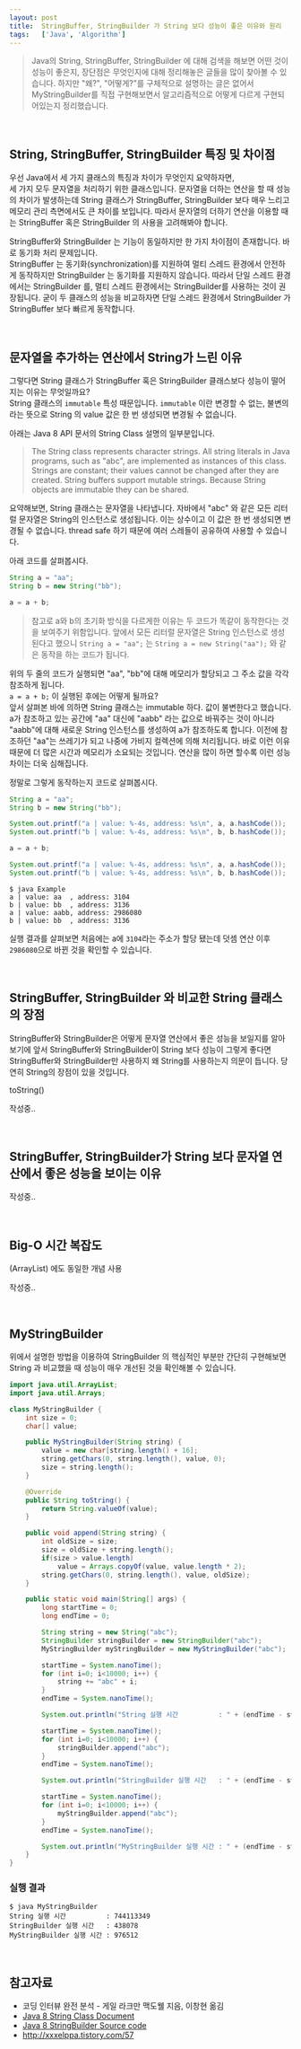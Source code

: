 ```yaml
---
layout: post
title:  StringBuffer, StringBuilder 가 String 보다 성능이 좋은 이유와 원리
tags:   ['Java', 'Algorithm']
---
```


> Java의 String, StringBuffer, StringBuilder 에 대해 검색을 해보면 어떤 것이 성능이 좋은지, 장단점은 무엇인지에 대해 정리해놓은 글들을 많이 찾아볼 수 있습니다. 하지만 "왜?", "어떻게?"를 구체적으로 설명하는 글은 없어서 MyStringBuilder를 직접 구현해보면서 알고리즘적으로 어떻게 다르게 구현되어있는지 정리했습니다.  

<br/>  

## String, StringBuffer, StringBuilder 특징 및 차이점   

우선 Java에서 세 가지 클래스의 특징과 차이가 무엇인지 요약하자면,  
세 가지 모두 문자열을 처리하기 위한 클래스입니다. 문자열을 더하는 연산을 할 때 성능의 차이가 발생하는데 String 클래스가 StringBuffer, StringBuilder 보다 매우 느리고 메모리 관리 측면에서도 큰 차이를 보입니다. 따라서 문자열의 더하기 연산을 이용할 때는 StringBuffer 혹은 StringBuilder 의 사용을 고려해봐야 합니다.   

StringBuffer와 StringBuilder 는 기능이 동일하지만 한 가지 차이점이 존재합니다. 바로 동기화 처리 문제입니다.  
StringBuffer 는 동기화(synchronization)를 지원하여 멀티 스레드 환경에서 안전하게 동작하지만 StringBuilder 는 동기화를 지원하지 않습니다. 따라서 단일 스레드 환경에서는 StringBuilder 를, 멀티 스레드 환경에서는 StringBuilder를 사용하는 것이 권장됩니다. 굳이 두 클래스의 성능을 비교하자면 단일 스레드 환경에서 StringBuilder 가 StringBuffer 보다 빠르게 동작합니다.  

<br/>  

## 문자열을 추가하는 연산에서 String가 느린 이유   

그렇다면 String 클래스가 StringBuffer 혹은 StringBuilder 클래스보다 성능이 떨어지는 이유는 무엇일까요?  
String 클래스의 `immutable` 특성 때문입니다. `immutable` 이란 변경할 수 없는, 불변의 라는 뜻으로 String 의 value 값은 한 번 생성되면 변경될 수 없습니다.   

아래는 Java 8 API 문서의 String Class 설명의 일부분입니다.  

> The String class represents character strings. All string literals in Java programs, such as "abc", are implemented as instances of this class.
Strings are constant; their values cannot be changed after they are created. String buffers support mutable strings. Because String objects are immutable they can be shared.

요약해보면, String 클래스는 문자열을 나타냅니다. 자바에서 "abc" 와 같은 모든 리터럴 문자열은 String의 인스턴스로 생성됩니다. 이는 상수이고 이 값은 한 번 생성되면 변경될 수 없습니다. thread safe 하기 때문에 여러 스레들이 공유하여 사용할 수 있습니다.  

아래 코드를 살펴봅시다.

```java
String a = "aa";
String b = new String("bb");

a = a + b;
```  

> 참고로 a와 b의 초기화 방식을 다르게한 이유는 두 코드가 똑같이 동작한다는 것을 보여주기 위함입니다. 앞에서 모든 리터럴 문자열은 String 인스턴스로 생성된다고 했으니 `String a = "aa";` 는 `String a = new String("aa");` 와 같은 동작을 하는 코드가 됩니다.  

위의 두 줄의 코드가 실행되면 "aa", "bb"에 대해 메모리가 할당되고 그 주소 값을 각각 참조하게 됩니다.  
`a = a + b;` 이 실행된 후에는 어떻게 될까요?  
앞서 살펴본 바에 의하면 String 클래스는 immutable 하다. 값이 불변한다고 했습니다. a가 참조하고 있는 공간에 "aa" 대신에 "aabb" 라는 값으로 바꿔주는 것이 아니라 "aabb"에 대해 새로운 String 인스턴스를 생성하여 a가 참조하도록 합니다. 이전에 참조하던 "aa"는 쓰레기가 되고 나중에 가비지 컬렉션에 의해 처리됩니다. 바로 이런 이유 때문에 더 많은 시간과 메모리가 소요되는 것입니다. 연산을 많이 하면 할수록 이런 성능 차이는 더욱 심해집니다.   

정말로 그렇게 동작하는지 코드로 살펴봅시다.  

```java
String a = "aa";
String b = new String("bb");

System.out.printf("a | value: %-4s, address: %s\n", a, a.hashCode());
System.out.printf("b | value: %-4s, address: %s\n", b, b.hashCode());

a = a + b;

System.out.printf("a | value: %-4s, address: %s\n", a, a.hashCode());
System.out.printf("b | value: %-4s, address: %s\n", b, b.hashCode());
```   

```
$ java Example
a | value: aa  , address: 3104
b | value: bb  , address: 3136
a | value: aabb, address: 2986080
b | value: bb  , address: 3136
```  

실행 결과를 살펴보면 처음에는 a에 `3104`라는 주소가 할당 됐는데 덧셈 연산 이후 `2986080`으로 바뀐 것을 확인할 수 있습니다.   

<br/>  

## StringBuffer, StringBuilder 와 비교한 String 클래스의 장점  

StringBuffer와 StringBuilder은 어떻게 문자열 연산에서 좋은 성능을 보일지를 알아보기에 앞서 StringBuffer와 StringBuilder이 String 보다 성능이 그렇게 좋다면 StringBuffer와 StringBuilder만 사용하지 왜 String를 사용하는지 의문이 듭니다. 당연히 String의 장점이 있을 것입니다.   

toString()

작성중..

<br/>  

## StringBuffer, StringBuilder가 String 보다 문자열 연산에서 좋은 성능을 보이는 이유  

작성중..

<br/>  

## Big-O 시간 복잡도

(ArrayList) 에도 동일한 개념 사용

작성중..

<br/>  

## MyStringBuilder  

위에서 설명한 방법을 이용하여 StringBuilder 의 핵심적인 부분만 간단히 구현해보면 String 과 비교했을 때 성능이 매우 개선된 것을 확인해볼 수 있습니다.   

```java
import java.util.ArrayList;
import java.util.Arrays;

class MyStringBuilder {
    int size = 0;
    char[] value;

    public MyStringBuilder(String string) {
        value = new char[string.length() + 16];
        string.getChars(0, string.length(), value, 0);
        size = string.length();
    }

    @Override
    public String toString() {
        return String.valueOf(value);
    }

    public void append(String string) {
        int oldSize = size;
        size = oldSize + string.length();
        if(size > value.length)
            value = Arrays.copyOf(value, value.length * 2);
        string.getChars(0, string.length(), value, oldSize);
    }

    public static void main(String[] args) {
        long startTime = 0;
        long endTime = 0;

        String string = new String("abc");
        StringBuilder stringBuilder = new StringBuilder("abc");
        MyStringBuilder myStringBuilder = new MyStringBuilder("abc");

        startTime = System.nanoTime();
        for (int i=0; i<10000; i++) {
            string += "abc" + i;
        }
        endTime = System.nanoTime();

        System.out.println("String 실행 시간          : " + (endTime - startTime));

        startTime = System.nanoTime();
        for (int i=0; i<10000; i++) {
            stringBuilder.append("abc");
        }
        endTime = System.nanoTime();

        System.out.println("StringBuilder 실행 시간   : " + (endTime - startTime));

        startTime = System.nanoTime();
        for (int i=0; i<10000; i++) {
            myStringBuilder.append("abc");
        }
        endTime = System.nanoTime();

        System.out.println("MyStringBuilder 실행 시간 : " + (endTime - startTime));
    }
}
```  

### 실행 결과  

```
$ java MyStringBuilder
String 실행 시간          : 744113349
StringBuilder 실행 시간   : 438078
MyStringBuilder 실행 시간 : 976512
```  

<br/>

## 참고자료  

- 코딩 인터뷰 완전 분석 - 게일 라크만 맥도웰 지음, 이창현 옮김    
- [Java 8 String Class Document](https://docs.oracle.com/javase/8/docs/api/java/lang/String.html)   
- [Java 8 StringBuilder Source code](http://grepcode.com/file/repository.grepcode.com/java/root/jdk/openjdk/6-b14/java/lang/StringBuilder.java)   
- http://xxxelppa.tistory.com/57
